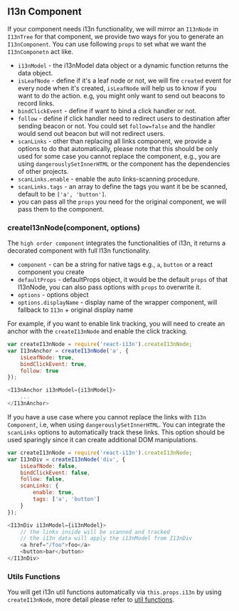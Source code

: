 ## I13n Component

If your component needs i13n functionality, we will mirror an `I13nNode` in `I13nTree` for that component, we provide two ways for you to generate an `I13nComponent`. You can use following `props` to set what we want the `I13nComponetn` act like.

 * `i13nModel` - the i13nModel data object or a dynamic function returns the data object.
 * `isLeafNode` - define if it's a leaf node or not, we will fire `created` event for every node when it's created, `isLeafNode` will help us to know if you want to do the action. e.g, you might only want to send out beacons to record links. 
 * `bindClickEvent` - define if want to bind a click handler or not.
 * `follow` - define if click handler need to redirect users to destination after sending beacon or not. You could set `follow=false` and the handler would send out beacon but will not redirect users.
 * `scanLinks` - other than replacing all links component, we provide a options to do that automatically, please note that this should be only used for some case you cannot replace the component, e.g., you are using `dangerouslySetInnerHTML` or the component has the dependencies of other projects. 
 * `scanLinks.enable` - enable the auto links-scanning procedure.
 * `scanLinks.tags` - an array to define the tags you want it be be scanned, default to be `['a', 'button']`.
 * you can pass all the `props` you need for the original component, we will pass them to the component.

### createI13nNode(component, options)
The `high order component` integrates the functionalities of i13n, it returns a decorated component with full I13n functionality.

 * `component` - can be a string for native tags e.g., `a`, `button` or a react component you create
 * `defaultProps` - defaultProps object, it would be the default `props` of that I13nNode, you can also pass options with `props` to overwrite it.
 * `options` - options object
 * `options.displayName` - display name of the wrapper component, will fallback to `I13n` + original display name

For example, if you want to enable link tracking, you will need to create an anchor with the `createI13nNode` and enable the click tracking.

```js
var createI13nNode = require('react-i13n').createI13nNode;
var I13nAnchor = createI13nNode('a', {
    isLeafNode: true,
    bindClickEvent: true,
    follow: true
});

<I13nAnchor i13nModel={i13nModel}>
    ...
</I13nAnchor>
```

If you have a use case where you cannot replace the links with `I13n Component`, i.e, when using `dangerouslySetInnerHTML`. You can integrate the `scanLinks` options to automatically track these links. This option should be used sparingly since it can create additional DOM manipulations. 

```js
var createI13nNode = require('react-i13n').createI13nNode;
var I13nDiv = createI13nNode('div', {
    isLeafNode: false,
    bindClickEvent: false,
    follow: false,
    scanLinks: {
        enable: true,
        tags: ['a', 'button']
    }
});

<I13nDiv i13nModel={i13nModel}>
    // the links inside will be scanned and tracked
    // the i13n data will apply the i13nModel from I13nDiv
    <a href="/foo">foo</a>
    <button>bar</button>
</I13nDiv>
```

### Utils Functions

You will get i13n util functions automatically via `this.props.i13n` by using `createI13nNode`, more detail please refer to [util functions](../guide/utilFunctions.md).
